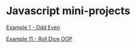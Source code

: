 # Javascript mini-projects

[Example 1 - Odd Even ](https://maryam-azizi.github.io/javascript-miniprojects/ex1-even-odd-number/) 

[Example 11 - Roll Dice OOP](https://maryam-azizi.github.io/javascript-miniprojects/ex11-roll-oop/)
